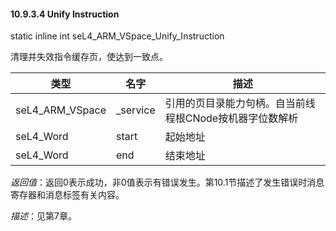 #### 10.9.3.4  Unify Instruction

static inline int seL4_ARM_VSpace_Unify_Instruction

清理并失效指令缓存页，使达到一致点。

类型 | 名字 | 描述
--- | --- | ---
seL4_ARM_VSpace | _service | 引用的页目录能力句柄。自当前线程根CNode按机器字位数解析
seL4_Word | start | 起始地址
seL4_Word | end | 结束地址

*返回值*：返回0表示成功，非0值表示有错误发生。第10.1节描述了发生错误时消息寄存器和消息标签有关内容。

*描述*：见第7章。
